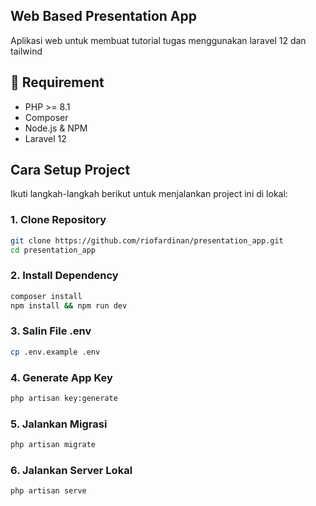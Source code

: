 ## Web Based Presentation App

Aplikasi web untuk membuat tutorial tugas menggunakan laravel 12 dan tailwind

## 🔧 Requirement

-   PHP >= 8.1
-   Composer
-   Node.js & NPM
-   Laravel 12

## Cara Setup Project

Ikuti langkah-langkah berikut untuk menjalankan project ini di lokal:

### 1. Clone Repository

```bash
git clone https://github.com/riofardinan/presentation_app.git
cd presentation_app
```

### 2. Install Dependency

```bash
composer install
npm install && npm run dev
```

### 3. Salin File .env

```bash
cp .env.example .env
```

### 4. Generate App Key

```bash
php artisan key:generate
```

### 5. Jalankan Migrasi

```bash
php artisan migrate
```

### 6. Jalankan Server Lokal

```bash
php artisan serve
```
